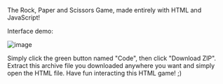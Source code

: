 The Rock, Paper and Scissors Game, made entirely with HTML and JavaScript!

Interface demo:

![image](https://github.com/OfficialIncubo/Simple-Rock-Paper-Scissors-HTML-Game/assets/74858188/adce3d47-cd6a-4bbc-952a-ae8b26fbac3d)

Simply click the green button named "Code", then click "Download ZIP". Extract this archive file you downloaded anywhere you want and simply open the HTML file.
Have fun interacting this HTML game! ;)
